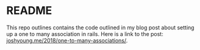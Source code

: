 # README

This repo outlines contains the code outlined in my blog post about setting up a one to many association in rails. Here is a link to the post: <a href='http://joshyoung.me/2018/one-to-many-associations/'>joshyoung.me/2018/one-to-many-associations/</a>.